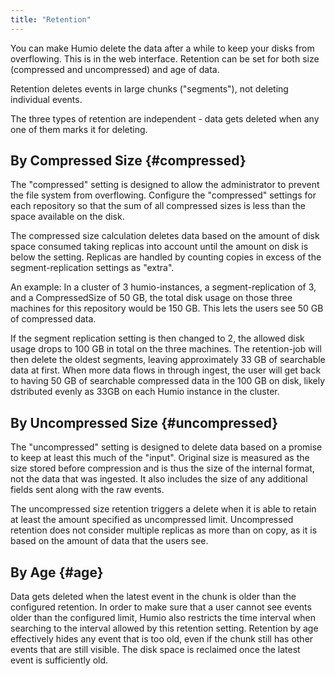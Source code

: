 ```yaml
---
title: "Retention"
---
```


You can make Humio delete the data after a while to keep your disks from overflowing.
This is in the web interface. Retention can be set for both size (compressed and uncompressed) and age of data.

Retention deletes events in large chunks ("segments"), not deleting individual events.

The three types of retention are independent - data gets deleted when any one of them marks it for deleting.

## By Compressed Size {#compressed}

The "compressed" setting is designed to allow the administrator to prevent the file system from overflowing.
Configure the "compressed" settings for each repository so that the sum of all compressed sizes is less than the space available on the disk.

The compressed size calculation deletes data based on the amount of disk space consumed taking replicas into account
until the amount on disk is below the setting. Replicas are handled by counting copies in excess of the segment-replication settings as "extra".

An example: In a cluster of 3 humio-instances, a segment-replication of 3, and a CompressedSize of 50 GB,
the total disk usage on those three machines for this repository would be 150 GB. This lets the users see 50 GB of compressed data.

If the segment replication setting is then changed to 2, the allowed disk usage drops to 100 GB in total on the three machines.
The retention-job will then delete the oldest segments, leaving approximately 33 GB of searchable data at first.
When more data flows in through ingest, the user will get back to having 50 GB of searchable compressed data in the 100 GB on disk,
likely dstributed evenly as 33GB on each Humio instance in the cluster.

## By Uncompressed Size {#uncompressed}

The "uncompressed" setting is designed to delete data based on a promise to keep at least this much of the "input".
Original size is measured as the size stored before compression and is thus the size of the internal format,
not the data that was ingested. It also includes the size of any additional fields sent along with the raw events.

The uncompressed size retention triggers a delete when it is able to retain at least the amount specified as uncompressed limit.
Uncompressed retention does not consider multiple replicas as more than on copy, as it is based on the amount of data that the users see.

## By Age {#age}

Data gets deleted when the latest event in the chunk is older than the configured retention.
In order to make sure that a user cannot see events older than the configured limit, Humio also restricts the time interval when searching to
the interval allowed by this retention setting. Retention by age effectively hides any event that is too old, even if the chunk still has other events that are still visible. The disk space is reclaimed once the latest event is sufficiently old.
